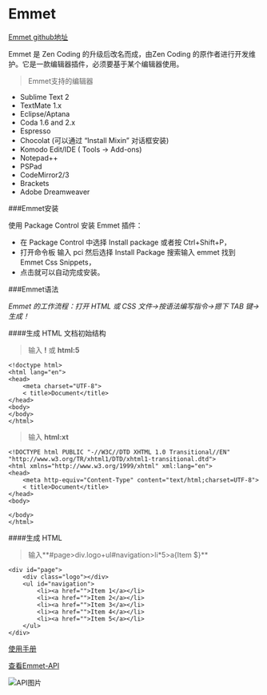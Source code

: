 # Emmet

[Emmet github地址](https://github.com/sergeche/emmet-sublime)


Emmet 是 Zen Coding 的升级后改名而成，由Zen Coding 的原作者进行开发维护。它是一款编辑器插件，必须要基于某个编辑器使用。
> Emmet支持的编辑器

 * Sublime Text 2
 * TextMate 1.x
 * Eclipse/Aptana
 * Coda 1.6 and 2.x
 * Espresso
 * Chocolat (可以通过 “Install Mixin” 对话框安装)
 * Komodo Edit/IDE ( Tools → Add-ons)
 * Notepad++
 * PSPad
 * CodeMirror2/3
 * Brackets
 * Adobe Dreamweaver


###Emmet安装

使用 Package Control 安装 Emmet 插件：
- 在 Package Control 中选择 Install package 或者按 Ctrl+Shift+P，
- 打开命令板
输入 pci 然后选择 Install Package
搜索输入 emmet 找到 Emmet Css Snippets，
- 点击就可以自动完成安装。

###Emmet语法

*Emmet 的工作流程：打开 HTML 或 CSS 文件->按语法编写指令->摁下 TAB 键->生成！*

####生成 HTML 文档初始结构

> 输入 **!** 或 **html:5**

```
<!doctype html>
<html lang="en">
<head>
    <meta charset="UTF-8">
    < title>Document</title>
</head>
<body>
</body>
</html>
```
> 输入 **html:xt**

```
<!DOCTYPE html PUBLIC "-//W3C//DTD XHTML 1.0 Transitional//EN" "http://www.w3.org/TR/xhtml1/DTD/xhtml1-transitional.dtd">
<html xmlns="http://www.w3.org/1999/xhtml" xml:lang="en">
<head>
    <meta http-equiv="Content-Type" content="text/html;charset=UTF-8">
    < title>Document</title>
</head>
<body>

</body>
</html>
```

####生成 HTML
> 输入**\#page>div.logo+ul#navigation>li*5>a{Item $}**

```
<div id="page">
    <div class="logo"></div>
    <ul id="navigation">
        <li><a href="">Item 1</a></li>
        <li><a href="">Item 2</a></li>
        <li><a href="">Item 3</a></li>
        <li><a href="">Item 4</a></li>
        <li><a href="">Item 5</a></li>
    </ul>
</div>
```

[使用手册](http://www.w3cplus.com/tools/emmet-cheat-sheet.html)

[查看Emmet-API](http://docs.emmet.io/cheat-sheet/)

![API图片](http://7xix3g.com1.z0.glb.clouddn.com/15-5-13/70954100.jpg)
